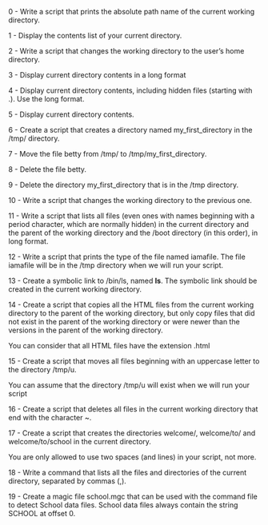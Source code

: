 0 - Write a script that prints the absolute path name of the current working directory.

1 - Display the contents list of your current directory.

2 - Write a script that changes the working directory to the user’s home directory.

3 - Display current directory contents in a long format

4 - Display current directory contents, including hidden files (starting with .). Use the long format.

5 - Display current directory contents.

6 - Create a script that creates a directory named my_first_directory in the /tmp/ directory.

7 - Move the file betty from /tmp/ to /tmp/my_first_directory.

8 - Delete the file betty.

9 - Delete the directory my_first_directory that is in the /tmp directory.

10 - Write a script that changes the working directory to the previous one.

11 - Write a script that lists all files (even ones with names beginning with a period character, which are normally hidden) in the current directory and the parent of the working directory and the /boot directory (in this order), in long format.

12 - Write a script that prints the type of the file named iamafile. The file iamafile will be in the /tmp directory when we will run your script.

13 - Create a symbolic link to /bin/ls, named __ls__. The symbolic link should be created in the current working directory.

14 - Create a script that copies all the HTML files from the current working directory to the parent of the working directory, but only copy files that did not exist in the parent of the working directory or were newer than the versions in the parent of the working directory.

You can consider that all HTML files have the extension .html

15 - Create a script that moves all files beginning with an uppercase letter to the directory /tmp/u.

You can assume that the directory /tmp/u will exist when we will run your script

16 - Create a script that deletes all files in the current working directory that end with the character ~.

17 - Create a script that creates the directories welcome/, welcome/to/ and welcome/to/school in the current directory.

You are only allowed to use two spaces (and lines) in your script, not more.

18 - Write a command that lists all the files and directories of the current directory, separated by commas (,).

19 - Create a magic file school.mgc that can be used with the command file to detect School data files. School data files always contain the string SCHOOL at offset 0.

